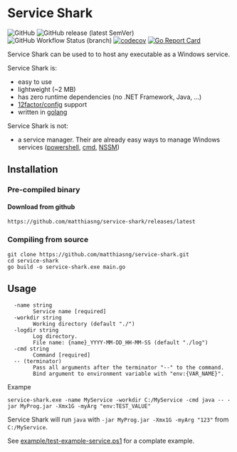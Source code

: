 # Service Shark

![GitHub](https://img.shields.io/github/license/matthiasng/service-shark)
![GitHub release (latest SemVer)](https://img.shields.io/github/v/release/matthiasng/service-shark?sort=semver)
![GitHub Workflow Status (branch)](https://img.shields.io/github/workflow/status/matthiasng/service-shark/build/master)
[![codecov](https://codecov.io/gh/matthiasng/service-shark/branch/master/graph/badge.svg)](https://codecov.io/gh/matthiasng/service-shark)
[![Go Report Card](https://goreportcard.com/badge/github.com/matthiasng/service-shark)](https://goreportcard.com/report/github.com/matthiasng/service-shark)

Service Shark can be used to to host any executable as a Windows service.

Service Shark is:
- easy to use
- lightweight (~2 MB)
- has zero runtime dependencies (no .NET Framework, Java, ...)
- [12factor/config](https://12factor.net/config) support
- written in [golang](https://golang.org/)

Service Shark is not:
- a service manager. Their are already easy ways to manage Windows services ([powershell](https://docs.microsoft.com/de-de/powershell/scripting/samples/managing-services?view=powershell-6), [cmd](https://docs.microsoft.com/de-de/windows-server/administration/windows-commands/sc-create), [NSSM](https://nssm.cc/))

## Installation

### Pre-compiled binary

#### Download from github
```
https://github.com/matthiasng/service-shark/releases/latest
```

### Compiling from source
```
git clone https://github.com/matthiasng/service-shark.git
cd service-shark
go build -o service-shark.exe main.go
```

## Usage

```
  -name string
        Service name [required]
  -workdir string
        Working directory (default "./")
  -logdir string
        Log directory.
        File name: {name}_YYYY-MM-DD_HH-MM-SS (default "./log")
  -cmd string
        Command [required]
  -- (terminator)
        Pass all arguments after the terminator "--" to the command.
        Bind argument to environment variable with "env:{VAR_NAME}".
```

Exampe
```
service-shark.exe -name MyService -workdir C:/MyService -cmd java -- -jar MyProg.jar -Xmx1G -myArg "env:TEST_VALUE"
```
Service Shark will run ``java`` with ``-jar MyProg.jar -Xmx1G -myArg "123"`` from ``C:/MyService``.

See [example/test-example-service.ps1](./example/test-example-service.ps1) for a complate example.
